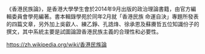 《香港民族論》，是香港大學學生會於2014年9月出版的政治理論書籍，由官方編輯委員會學苑編著。書本輯錄學苑於同年2月就「香港民族 命運自決」專題所發表的四篇文章，另外加上吳叡人、練乙錚、孔誥烽、徐承恩及蘇賡哲五位知識份子的撰文，其中系統主要是試圖論證香港民族主義的合理性和必要性。

https://zh.wikipedia.org/wiki/香港民族論
